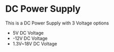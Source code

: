 # DC Power Supply
This is a DC Power Supply with 3 Voltage options
- 5V DC Voltage
- -12V DC Voltage
- 1.3V~18V DC Voltage
